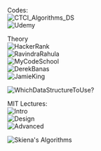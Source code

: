 Codes:<br>
![CTCI_Algorithms_DS](https://github.com/careercup/CtCI-6th-Edition)<br>
![Udemy](https://www.udemy.com/from-0-to-1-data-structures/learn/v4/content)<br>

Theory<br>
![HackerRank](https://www.youtube.com/watch?v=GKgAVjJxh9w&list=PLX6IKgS15Ue02WDPRCmYKuZicQHit9kFt&index=1)<br>
![RavindraRahula](https://www.youtube.com/watch?v=40iljMQmqmY&index=11&list=PLEbnTDJUr_IeHYw_sfBOJ6gk5pie0yP-0)<br>
![MyCodeSchool](https://www.youtube.com/watch?v=92S4zgXN17o&list=PL2_aWCzGMAwI3W_JlcBbtYTwiQSsOTa6P&index=2)<br>
![DerekBanas](https://www.youtube.com/watch?v=f5OD9CKrZEw&list=PLGLfVvz_LVvReUrWr94U-ZMgjYTQ538nT)<br>
![JamieKing](https://www.youtube.com/watch?annotation_id=annotation_1960646115&feature=iv&index=12&list=PLRwVmtr-pp06Z9oY-Z8UzuaTa-Yc9PF88&src_vid=oHIg3E7kUxU&v=VMCVLMacmU4)<br>

![WhichDataStructureToUse?](http://careerdrill.com/blog/coding-interview/choosing-the-right-data-structure-to-solve-problems/)<br>


MIT Lectures:<br>
![Intro](https://www.youtube.com/playlist?list=PLUl4u3cNGP61Oq3tWYp6V_F-5jb5L2iHb) <br>
![Design](https://www.youtube.com/playlist?list=PLUl4u3cNGP6317WaSNfmCvGym2ucw3oGp)<br>
![Advanced](https://www.youtube.com/playlist?list=PL6ogFv-ieghdoGKGg2Bik3Gl1glBTEu8c)<br>

![Skiena's Algorithms](http://www.algorist.com/)<br>
